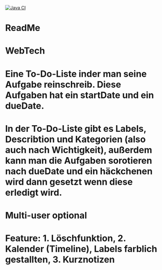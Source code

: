 [![Java CI](https://github.com/mbHng/WebTech/actions/workflows/tests.yml/badge.svg)](https://github.com/mbHng/WebTech/actions/workflows/tests.yml)

# ReadMe






# WebTech
# Eine To-Do-Liste inder man seine Aufgabe reinschreib. Diese Aufgaben hat ein startDate und ein dueDate. 
# In der To-Do-Liste gibt es Labels, Describtion und Kategorien (also auch nach Wichtigkeit), außerdem kann man die Aufgaben sorotieren nach dueDate und ein häckchenen wird dann gesetzt wenn diese erledigt wird. 

# Multi-user optional 
# Feature: 1. Löschfunktion, 2. Kalender (Timeline), Labels farblich gestallten, 3. Kurznotizen 